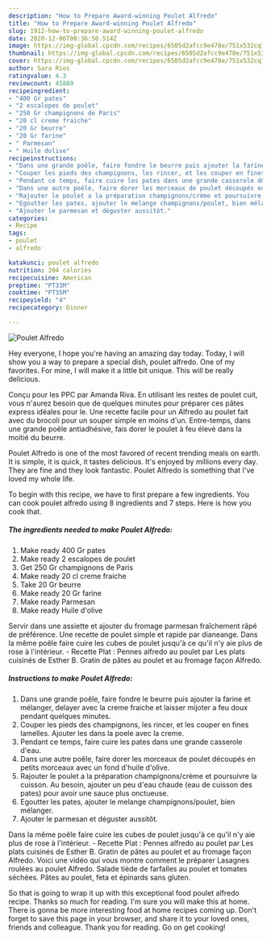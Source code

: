```yaml
---
description: "How to Prepare Award-winning Poulet Alfredo"
title: "How to Prepare Award-winning Poulet Alfredo"
slug: 1912-how-to-prepare-award-winning-poulet-alfredo
date: 2020-12-06T00:36:50.514Z
image: https://img-global.cpcdn.com/recipes/6505d2afcc9e478e/751x532cq70/poulet-alfredo-photo-principale-de-la-recette.jpg
thumbnail: https://img-global.cpcdn.com/recipes/6505d2afcc9e478e/751x532cq70/poulet-alfredo-photo-principale-de-la-recette.jpg
cover: https://img-global.cpcdn.com/recipes/6505d2afcc9e478e/751x532cq70/poulet-alfredo-photo-principale-de-la-recette.jpg
author: Sara Rios
ratingvalue: 4.3
reviewcount: 45889
recipeingredient:
- "400 Gr pates"
- "2 escalopes de poulet"
- "250 Gr champignons de Paris"
- "20 cl creme fraiche"
- "20 Gr beurre"
- "20 Gr farine"
- " Parmesan"
- " Huile dolive"
recipeinstructions:
- "Dans une grande poêle, faire fondre le beurre puis ajouter la farine et mélanger, delayer avec la creme fraiche et laisser mijoter a feu doux pendant quelques minutes."
- "Couper les pieds des champignons, les rincer, et les couper en fines lamelles. Ajouter les dans la poele avec la creme."
- "Pendant ce temps, faire cuire les pates dans une grande casserole d&#39;eau."
- "Dans une autre poêle, faire dorer les morceaux de poulet découpés en petits morceaux avec un fond d&#39;huile d&#39;olive."
- "Rajouter le poulet a la préparation champignons/crème et poursuivre la cuisson. Au besoin, ajouter un peu d&#39;eau chaude (eau de cuisson des pates) pour avoir une sauce plus onctueuse."
- "Egoutter les pates, ajouter le melange champignons/poulet, bien mélanger."
- "Ajouter le parmesan et déguster aussitôt."
categories:
- Recipe
tags:
- poulet
- alfredo

katakunci: poulet alfredo 
nutrition: 204 calories
recipecuisine: American
preptime: "PT33M"
cooktime: "PT35M"
recipeyield: "4"
recipecategory: Dinner

---
```



![Poulet Alfredo](https://img-global.cpcdn.com/recipes/6505d2afcc9e478e/751x532cq70/poulet-alfredo-photo-principale-de-la-recette.jpg)

Hey everyone, I hope you're having an amazing day today. Today, I will show you a way to prepare a special dish, poulet alfredo. One of my favorites. For mine, I will make it a little bit unique. This will be really delicious.

Conçu pour les PPC par Amanda Riva. En utilisant les restes de poulet cuit, vous n&#39;aurez besoin que de quelques minutes pour préparer ces pâtes express idéales pour le. Une recette facile pour un Alfredo au poulet fait avec du brocoli pour un souper simple en moins d&#39;un. Entre-temps, dans une grande poêle antiadhésive, fais dorer le poulet à feu élevé dans la moitié du beurre.

Poulet Alfredo is one of the most favored of recent trending meals on earth. It is simple, it is quick, it tastes delicious. It's enjoyed by millions every day. They are fine and they look fantastic. Poulet Alfredo is something that I've loved my whole life.


To begin with this recipe, we have to first prepare a few ingredients. You can cook poulet alfredo using 8 ingredients and 7 steps. Here is how you cook that.

<!--inarticleads1-->

##### The ingredients needed to make Poulet Alfredo:

1. Make ready 400 Gr pates
1. Make ready 2 escalopes de poulet
1. Get 250 Gr champignons de Paris
1. Make ready 20 cl creme fraiche
1. Take 20 Gr beurre
1. Make ready 20 Gr farine
1. Make ready  Parmesan
1. Make ready  Huile d&#39;olive


Servir dans une assiette et ajouter du fromage parmesan fraîchement râpé de préférence. Une recette de poulet simple et rapide par dianeange. Dans la même poêle faire cuire les cubes de poulet jusqu&#39;à ce qu&#39;il n&#39;y aie plus de rose à l&#39;intérieur. - Recette Plat : Pennes alfredo au poulet par Les plats cuisinés de Esther B. Gratin de pâtes au poulet et au fromage façon Alfredo. 

<!--inarticleads2-->

##### Instructions to make Poulet Alfredo:

1. Dans une grande poêle, faire fondre le beurre puis ajouter la farine et mélanger, delayer avec la creme fraiche et laisser mijoter a feu doux pendant quelques minutes.
1. Couper les pieds des champignons, les rincer, et les couper en fines lamelles. Ajouter les dans la poele avec la creme.
1. Pendant ce temps, faire cuire les pates dans une grande casserole d&#39;eau.
1. Dans une autre poêle, faire dorer les morceaux de poulet découpés en petits morceaux avec un fond d&#39;huile d&#39;olive.
1. Rajouter le poulet a la préparation champignons/crème et poursuivre la cuisson. Au besoin, ajouter un peu d&#39;eau chaude (eau de cuisson des pates) pour avoir une sauce plus onctueuse.
1. Egoutter les pates, ajouter le melange champignons/poulet, bien mélanger.
1. Ajouter le parmesan et déguster aussitôt.


Dans la même poêle faire cuire les cubes de poulet jusqu&#39;à ce qu&#39;il n&#39;y aie plus de rose à l&#39;intérieur. - Recette Plat : Pennes alfredo au poulet par Les plats cuisinés de Esther B. Gratin de pâtes au poulet et au fromage façon Alfredo. Voici une vidéo qui vous montre comment le préparer Lasagnes roulées au poulet Alfredo. Salade tiède de farfalles au poulet et tomates séchées. Pâtes au poulet, feta et épinards sans gluten. 

So that is going to wrap it up with this exceptional food poulet alfredo recipe. Thanks so much for reading. I'm sure you will make this at home. There is gonna be more interesting food at home recipes coming up. Don't forget to save this page in your browser, and share it to your loved ones, friends and colleague. Thank you for reading. Go on get cooking!
